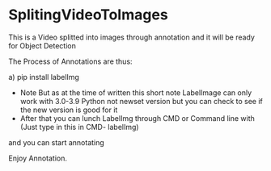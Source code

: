 # SplitingVideoToImages

This is a Video splitted into images through annotation and it will be ready for Object Detection

The Process of Annotations are thus:

a) pip install labelImg
* Note But as at the time of written this short note LabelImage can only work with 3.0-3.9 Python not newset version but you can check to see if the new version is good for it
* After that you can lunch LabelImg through CMD or Command line with (Just type in this in CMD- labelImg)

and you can start annotating

Enjoy Annotation.
